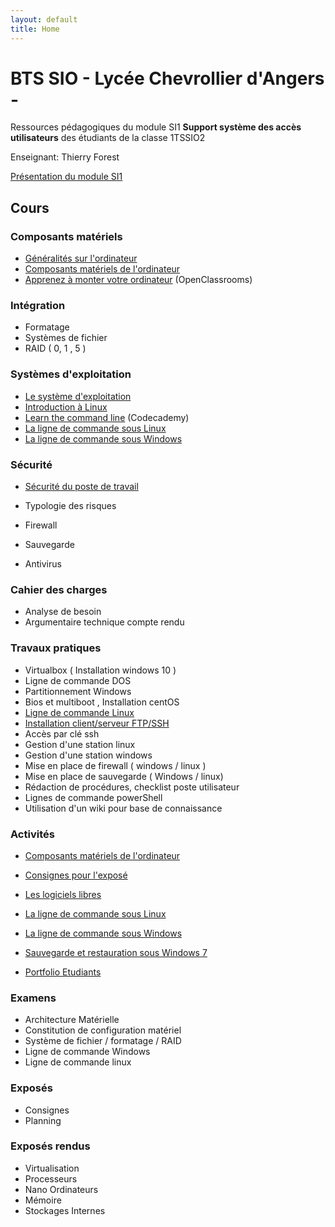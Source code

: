 ```yaml
---
layout: default
title: Home
---
```


# BTS SIO - Lycée Chevrollier d'Angers - 

Ressources pédagogiques du module SI1 **Support système des accès utilisateurs** des étudiants de la classe 1TSSIO2

Enseignant: Thierry Forest

[Présentation du module SI1](presentation) 

## Cours

### Composants matériels

* [Généralités sur l'ordinateur](lessons/ordinateur)
* [Composants matériels de l'ordinateur](http://prof.bpesquet.fr/cours/composants-materiels-ordinateur/)
* [Apprenez à monter votre ordinateur](https://openclassrooms.com/courses/apprenez-a-monter-votre-ordinateur) (OpenClassrooms)

### Intégration

* Formatage
* Systèmes de fichier
* RAID ( 0, 1 , 5 )

### Systèmes d'exploitation

* [Le système d'exploitation](lessons/systeme-exploitation)
* [Introduction à Linux](lessons/linux)
* [Learn the command line](https://www.codecademy.com/learn/learn-the-command-line) (Codecademy)
* [La ligne de commande sous Linux](lessons/ligne-commande-linux)
* [La ligne de commande sous Windows](lessons/ligne-commande-windows)

### Sécurité

* [Sécurité du poste de travail](lessons/securite-poste-de-travail)

* Typologie des risques
* Firewall
* Sauvegarde
* Antivirus 

### Cahier des charges

* Analyse de besoin
* Argumentaire technique compte rendu

### Travaux pratiques

* Virtualbox ( Installation  windows 10 )
* Ligne de commande DOS
* Partitionnement Windows 
* Bios et multiboot , Installation centOS
* [Ligne de commande Linux](tp/linux_command.md) 
* [Installation client/serveur FTP/SSH](tp/ftpopenssh.md)
* Accès par clé ssh 
* Gestion d'une station linux
* Gestion d'une station windows 
* Mise en place de firewall ( windows / linux )
* Mise en place de sauvegarde ( Windows / linux)
* Rédaction de procédures, checklist poste utilisateur
* Lignes de commande powerShell 
* Utilisation d'un wiki pour base de connaissance 

### Activités

* [Composants matériels de l'ordinateur](activities/composants-materiels)
* [Consignes pour l'exposé](activities/consignes-expose)
* [Les logiciels libres](activities/logiciels-libres)
* [La ligne de commande sous Linux](activities/ligne-commande-linux)
* [La ligne de commande sous Windows](activities/ligne-commande-windows)
* [Sauvegarde et restauration sous Windows 7](activities/sauvegarde-restauration-w7)

* [Portfolio Etudiants](activities/portfolios)
### Examens

* Architecture Matérielle
* Constitution de configuration matériel 
* Système de fichier / formatage / RAID 
* Ligne de commande Windows
* Ligne de commande linux

### Exposés

* Consignes 
* Planning

### Exposés rendus 

* Virtualisation 
* Processeurs
* Nano Ordinateurs
* Mémoire
* Stockages Internes

